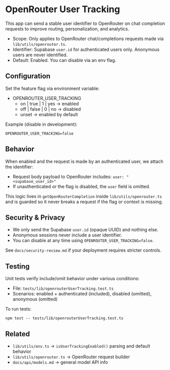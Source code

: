 # OpenRouter User Tracking

This app can send a stable user identifier to OpenRouter on chat completion requests to improve routing, personalization, and analytics.

- Scope: Only applies to OpenRouter chat/completions requests made via `lib/utils/openrouter.ts`.
- Identifier: Supabase `user.id` for authenticated users only. Anonymous users are never identified.
- Default: Enabled. You can disable via an env flag.

## Configuration

Set the feature flag via environment variable:

- OPENROUTER_USER_TRACKING
  - on | true | 1 | yes → enabled
  - off | false | 0 | no → disabled
  - unset → enabled by default

Example (disable in development):

```
OPENROUTER_USER_TRACKING=false
```

## Behavior

When enabled and the request is made by an authenticated user, we attach the identifier:

- Request body payload to OpenRouter includes: `user: "<supabase_user_id>"`
- If unauthenticated or the flag is disabled, the `user` field is omitted.

This logic lives in `getOpenRouterCompletion` inside `lib/utils/openrouter.ts` and is guarded so it never breaks a request if the flag or context is missing.

## Security & Privacy

- We only send the Supabase `user.id` (opaque UUID) and nothing else.
- Anonymous sessions never include a user identifier.
- You can disable at any time using `OPENROUTER_USER_TRACKING=false`.

See `docs/security-review.md` if your deployment requires stricter controls.

## Testing

Unit tests verify include/omit behavior under various conditions:

- File: `tests/lib/openrouterUserTracking.test.ts`
- Scenarios: enabled + authenticated (included), disabled (omitted), anonymous (omitted)

To run tests:

```
npm test -- tests/lib/openrouterUserTracking.test.ts
```

## Related

- `lib/utils/env.ts` → `isUserTrackingEnabled()` parsing and default behavior
- `lib/utils/openrouter.ts` → OpenRouter request builder
- `docs/api/models.md` → general model API info
